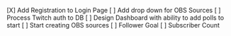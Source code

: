 [X] Add Registration to Login Page
[ ] Add drop down for OBS Sources
[ ] Process Twitch auth to DB
[ ] Design Dashboard with ability to add polls to start
[ ] Start creating OBS sources
[ ] Follower Goal
[ ] Subscriber Count
